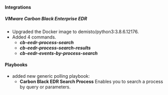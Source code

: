 
#### Integrations
##### VMware Carbon Black Enterprise EDR
- Upgraded the Docker image to demisto/python3:3.8.6.12176.
- Added 4 commands.
  - ***cb-eedr-process-search***
  - ***cb-eedr-process-search-results***
  - ***cb-eedr-events-by-process-search***

#### Playbooks
- added new generic polling playbook:
  - **Carbon Black EDR Search Process**
Enables you to search a process by query or parameters.